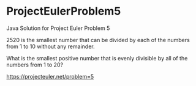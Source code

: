 # ProjectEulerProblem5
Java Solution for Project Euler Problem 5

2520 is the smallest number that can be divided by each of the numbers from 1 to 10 without any remainder.

What is the smallest positive number that is evenly divisible by all of the numbers from 1 to 20?

https://projecteuler.net/problem=5
